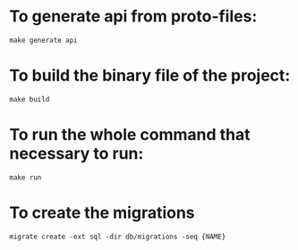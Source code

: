 # To generate api from proto-files:

```shell
make generate api
```

# To build the binary file of the project:

```shell
make build
```

# To run the whole command that necessary to run:

```shell
make run
```


# To create the migrations

```shell
migrate create -ext sql -dir db/migrations -seq {NAME}
```

